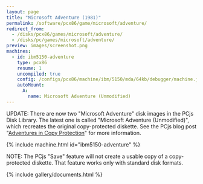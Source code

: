 ```yaml
---
layout: page
title: "Microsoft Adventure (1981)"
permalink: /software/pcx86/game/microsoft/adventure/
redirect_from:
  - /disks/pcx86/games/microsoft/adventure/
  - /disks/pc/games/microsoft/adventure/
preview: images/screenshot.png
machines:
  - id: ibm5150-adventure
    type: pcx86
    resume: 1
    uncompiled: true
    config: /configs/pcx86/machine/ibm/5150/mda/64kb/debugger/machine.json
    autoMount:
      A:
        name: Microsoft Adventure (Unmodified)
---
```


UPDATE: There are now two "Microsoft Adventure" disk images in the PCjs Disk Library.  The latest one is called
"Microsoft Adventure (Unmodified)", which recreates the original copy-protected diskette.  See the PCjs blog post
"[Adventures in Copy Protection](/blog/2019/06/13/)" for more information.

{% include machine.html id="ibm5150-adventure" %}

NOTE: The PCjs "Save" feature will not create a usable copy of a copy-protected diskette.  That feature
works only with standard disk formats.

{% include gallery/documents.html %}
